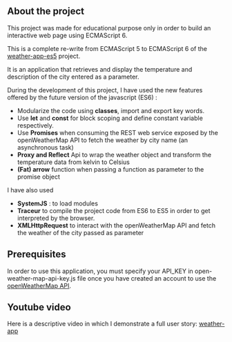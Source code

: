 ## About the project

This project was made for educational purpose only in order to build an interactive web page using ECMAScript 6.  
  
This is a complete re-write from ECMAScript 5 to ECMAScript 6 of the  [weather-app-es5](https://github.com/abenamor9/weather-app-es5) project.

It is an application that retrieves and display the temperature and description of the city entered as a parameter.

During the development of this project, I have used the new features offered by the future version of the javascript (ES6) :
* Modularize the code using __classes__, import and export key words.
* Use __let__ and __const__ for block scoping and define constant variable respectively.
* Use __Promises__ when consuming the REST web service exposed by the openWeatherMap API to fetch the weather by city name (an asynchronous task)
* __Proxy and Reflect__ Api to wrap the weather object and transform the temperature data from kelvin to Celsius
* __(Fat) arrow__ function when passing a function as parameter to the promise object 

I have also used
* __SystemJS__ : to load modules
* __Traceur__ to compile the project code from ES6 to ES5 in order to get interpreted by the browser.
* __XMLHttpRequest__ to interact with the openWeatherMap API and fetch the weather of the city passed as 
  parameter

## Prerequisites

In order to use this application, you must specify your API_KEY in open-weather-map-api-key.js file once you have created an account to use the
 [openWeatherMap API](https://openweathermap.org/).

## Youtube video

Here is a descriptive video in which I demonstrate a full user story:
[weather-app](https://youtu.be/G_3h_Ji7NVQ)
